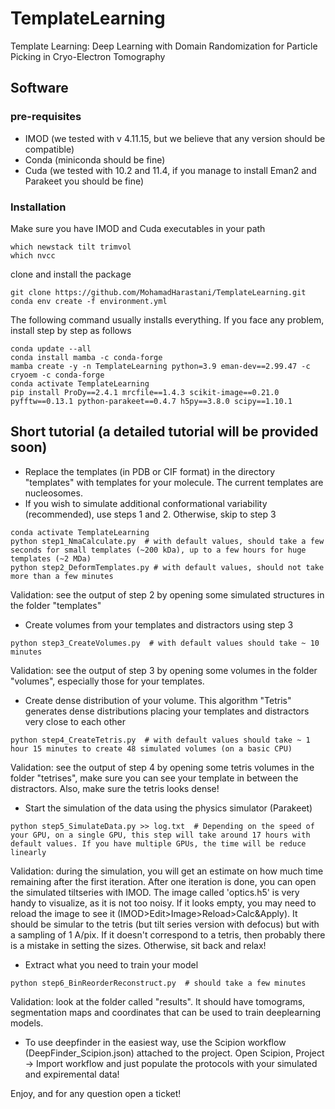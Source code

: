 # TemplateLearning
Template Learning: Deep Learning with Domain Randomization for Particle Picking in Cryo-Electron Tomography


## Software
### pre-requisites 
- IMOD (we tested with v 4.11.15, but we believe that any version should be compatible)
- Conda (miniconda should be fine)
- Cuda (we tested with 10.2 and 11.4, if you manage to install Eman2 and Parakeet you should be fine)
### Installation
Make sure you have IMOD and Cuda executables in your path
```
which newstack tilt trimvol
which nvcc
```
clone and install the package
```
git clone https://github.com/MohamadHarastani/TemplateLearning.git
conda env create -f environment.yml
```
The following command usually installs everything. If you face any problem, install step by step as follows
```
conda update --all
conda install mamba -c conda-forge
mamba create -y -n TemplateLearning python=3.9 eman-dev==2.99.47 -c cryoem -c conda-forge
conda activate TemplateLearning
pip install ProDy==2.4.1 mrcfile==1.4.3 scikit-image==0.21.0 pyfftw==0.13.1 python-parakeet==0.4.7 h5py==3.8.0 scipy==1.10.1

```
## Short tutorial (a detailed tutorial will be provided soon)
- Replace the templates (in PDB or CIF format) in the directory "templates" with templates for your molecule. The current templates are nucleosomes.
- If you wish to simulate additional conformational variability (recommended), use steps 1 and 2. Otherwise, skip to step 3
```
conda activate TemplateLearning
python step1_NmaCalculate.py  # with default values, should take a few seconds for small templates (~200 kDa), up to a few hours for huge templates (~2 MDa)
python step2_DeformTemplates.py # with default values, should not take more than a few minutes
```
Validation: see the output of step 2 by opening some simulated structures in the folder "templates"
- Create volumes from your templates and distractors using step 3
```
python step3_CreateVolumes.py  # with default values should take ~ 10 minutes
```
Validation: see the output of step 3 by opening some volumes in the folder "volumes", especially those for your templates.
- Create dense distribution of your volume. This algorithm "Tetris" generates dense distributions placing your templates and distractors very close to each other
```
python step4_CreateTetris.py  # with default values should take ~ 1 hour 15 minutes to create 48 simulated volumes (on a basic CPU)
```
Validation: see the output of step 4 by opening some tetris volumes in the folder "tetrises", make sure you can see your template in between the distractors. Also, make sure the tetris looks dense!
- Start the simulation of the data using the physics simulator (Parakeet)
```
python step5_SimulateData.py >> log.txt  # Depending on the speed of your GPU, on a single GPU, this step will take around 17 hours with default values. If you have multiple GPUs, the time will be reduce linearly
```
Validation: during the simulation, you will get an estimate on how much time remaining after the first iteration. After one iteration is done, you can open the simulated tiltseries with IMOD. The image called 'optics.h5' is very handy to visualize, as it is not too noisy. If it looks empty, you may need to reload the image to see it (IMOD>Edit>Image>Reload>Calc&Apply). It should be simular to the tetris (but tilt series version with defocus) but with a sampling of 1 A/pix. If it doesn't correspond to a tetris, then probably there is a mistake in setting the sizes. Otherwise, sit back and relax!
- Extract what you need to train your model
```
python step6_BinReorderReconstruct.py  # should take a few minutes
```
Validation: look at the folder called "results". It should have tomograms, segmentation maps and coordinates that can be used to train deeplearning models.
- To use deepfinder in the easiest way, use the Scipion workflow (DeepFinder_Scipion.json) attached to the project. Open Scipion, Project -> Import workflow and just populate the protocols with your simulated and expiremental data!

Enjoy, and for any question open a ticket!
